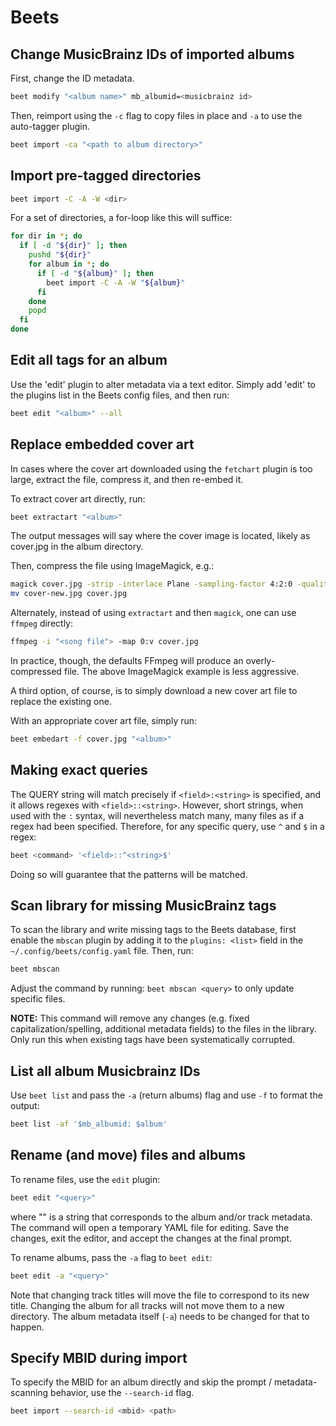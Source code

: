 # Beets

## Change MusicBrainz IDs of imported albums

First, change the ID metadata.

```sh
beet modify "<album name>" mb_albumid=<musicbrainz id>
```

Then, reimport using the `-c` flag to copy files in place and `-a` to use the
auto-tagger plugin.

```sh
beet import -ca "<path to album directory>"
```

## Import pre-tagged directories

```sh
beet import -C -A -W <dir>
```

For a set of directories, a for-loop like this will suffice:

```sh
for dir in *; do
  if [ -d "${dir}" ]; then
    pushd "${dir}"
    for album in *; do
      if [ -d "${album}" ]; then
        beet import -C -A -W "${album}"
      fi
    done
    popd
  fi
done
```

## Edit all tags for an album

Use the 'edit' plugin to alter metadata via a text editor. Simply add 'edit' to
the plugins list in the Beets config files, and then run:

```sh
beet edit "<album>" --all
```

## Replace embedded cover art

In cases where the cover art downloaded using the `fetchart` plugin is too
large, extract the file, compress it, and then re-embed it.

To extract cover art directly, run:

```sh
beet extractart "<album>"
```

The output messages will say where the cover image is located, likely as
cover.jpg in the album directory.

Then, compress the file using ImageMagick, e.g.:

```sh
magick cover.jpg -strip -interlace Plane -sampling-factor 4:2:0 -quality 95% cover-new.jpg
mv cover-new.jpg cover.jpg
```

Alternately, instead of using `extractart` and then `magick`, one can use
`ffmpeg` directly:

```sh
ffmpeg -i "<song file"> -map 0:v cover.jpg
```

In practice, though, the defaults FFmpeg will produce an overly-compressed file.
The above ImageMagick example is less aggressive.

A third option, of course, is to simply download a new cover art file to replace
the existing one.

With an appropriate cover art file, simply run:

```sh
beet embedart -f cover.jpg "<album>"
```

## Making exact queries

The QUERY string will match precisely if `<field>:<string>` is specified, and it
allows regexes with `<field>::<string>`. However, short strings, when used with
the `:` syntax, will nevertheless match many, many files as if a regex had been
specified. Therefore, for any specific query, use `^` and `$` in a regex:

```sh
beet <command> '<field>::^<string>$'
```

Doing so will guarantee that the patterns will be matched.

## Scan library for missing MusicBrainz tags

To scan the library and write missing tags to the Beets database, first enable
the `mbscan` plugin by adding it to the `plugins: <list>` field in the
`~/.config/beets/config.yaml` file. Then, run:

```sh
beet mbscan
```

Adjust the command by running: `beet mbscan <query>` to only update specific
files.

**NOTE:** This command will remove any changes (e.g. fixed
capitalization/spelling, additional metadata fields) to the files in the
library. Only run this when existing tags have been systematically corrupted.

## List all album Musicbrainz IDs

Use `beet list` and pass the `-a` (return albums) flag and use `-f` to format
the output:

```sh
beet list -af '$mb_albumid: $album'
```

## Rename (and move) files and albums

To rename files, use the `edit` plugin:

```sh
beet edit "<query>"
```

where "<query>" is a string that corresponds to the album and/or track metadata.
The command will open a temporary YAML file for editing. Save the changes, exit
the editor, and accept the changes at the final prompt.

To rename albums, pass the `-a` flag to `beet edit`:

```sh
beet edit -a "<query>"
```

Note that changing track titles will move the file to correspond to its new
title. Changing the album for all tracks will not move them to a new directory.
The album metadata itself (`-a`) needs to be changed for that to happen.

## Specify MBID during import

To specify the MBID for an album directly and skip the prompt /
metadata-scanning behavior, use the `--search-id` flag.

```sh
beet import --search-id <mbid> <path>
```
